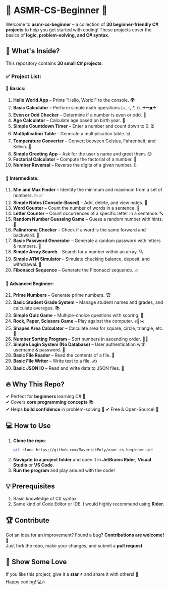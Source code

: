 ﻿# 🎯 ASMR-CS-Beginner 🚀

Welcome to **asmr-cs-beginner** – a collection of **30 beginner-friendly C# projects** to help you get started with coding! These projects cover the basics of **logic, problem-solving, and C# syntax**. 

## 📌 What's Inside?
This repository contains **30 small C# projects**.

### ✅ Project List:
#### 📝 Basics:
1. **Hello World App** – Prints "Hello, World!" to the console. 🌍
2. **Basic Calculator** – Perform simple math operations (+, -, *, /). ➕➖✖️➗
3. **Even or Odd Checker** – Determine if a number is even or odd. 🔢
4. **Age Calculator** – Calculate age based on birth year. 🎂
5. **Simple Countdown Timer** – Enter a number and count down to 0. ⏳
6. **Multiplication Table** – Generate a multiplication table. 📊
7. **Temperature Converter** – Convert between Celsius, Fahrenheit, and Kelvin. 🌡️
8. **Simple Greeting App** – Ask for the user's name and greet them. 😊
9. **Factorial Calculator** – Compute the factorial of a number. 🔄
10. **Number Reversal** – Reverse the digits of a given number. 🔃

#### 📂 Intermediate:
11. **Min and Max Finder** – Identify the minimum and maximum from a set of numbers. 📉📈
12. **Simple Notes (Console-Based)** – Add, delete, and view notes. 📝
13. **Word Counter** – Count the number of words in a sentence. 📖
14. **Letter Counter** – Count occurrences of a specific letter in a sentence. 🔤
15. **Random Number Guessing Game** – Guess a random number with hints. 🎲
16. **Palindrome Checker** – Check if a word is the same forward and backward. 🔄
17. **Basic Password Generator** – Generate a random password with letters & numbers. 🔐
18. **Simple Array Search** – Search for a number within an array. 🔍
19. **Simple ATM Simulator** – Simulate checking balance, deposit, and withdrawal. 🏦
20. **Fibonacci Sequence** – Generate the Fibonacci sequence. 📈

#### 🎯 Advanced Beginner:
21. **Prime Numbers** – Generate prime numbers. 🏆
22. **Basic Student Grade System** – Manage student names and grades, and calculate averages. 📚
23. **Simple Quiz Game** – Multiple-choice questions with scoring. 🏅
24. **Rock, Paper, Scissors Game** – Play against the computer. ✊📄✂️
25. **Shapes Area Calculator** – Calculate area for square, circle, triangle, etc. 📏
26. **Number Sorting Program** – Sort numbers in ascending order. 🔽🔼
27. **Simple Login System (No Database)** – User authentication with username & password. 🔑
28. **Basic File Reader** – Read the contents of a file. 📖
29. **Basic File Writer** – Write text to a file. ✍️
30. **Basic JSON IO** – Read and write data to JSON files. 📂

## 🔥 Why This Repo?
✔ Perfect for **beginners** learning C# 🏁  
✔ Covers **core programming concepts** 📚  
✔ Helps **build confidence** in problem-solving 💪
✔ Free & Open-Source! 🎉

## 💻 How to Use
1. **Clone the repo**:
   ```sh
   git clone https://github.com/MaverickPoly/asmr-cs-beginner.git
   ```
2. **Navigate to a project folder** and open it in **JetBrains Rider**, **Visual Studio** or **VS Code**.
3. **Run the program** and play around with the code!


## 💡 Prerequisites
1. Basic knowledge of C# syntax.
2. Some kind of Code Editor or IDE. I would highly recommend using **Rider**.


## 🏆 Contribute
Got an idea for an improvement? Found a bug? **Contributions are welcome!** 🙌  
Just fork the repo, make your changes, and submit a **pull request**.

## 🌟 Show Some Love
If you like this project, give it a **star ⭐** and share it with others! 🚀  
Happy coding! 💻🔥
